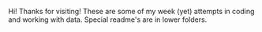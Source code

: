 Hi! Thanks for visiting!
These are some of my week (yet) attempts in coding and working with data.
Special readme's are in lower folders. 
